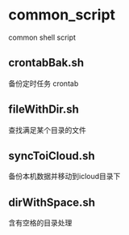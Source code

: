 # common_script
common shell script
## crontabBak.sh
备份定时任务 crontab
## fileWithDir.sh
查找满足某个目录的文件
## syncToiCloud.sh
备份本机数据并移动到icloud目录下
## dirWithSpace.sh
含有空格的目录处理


